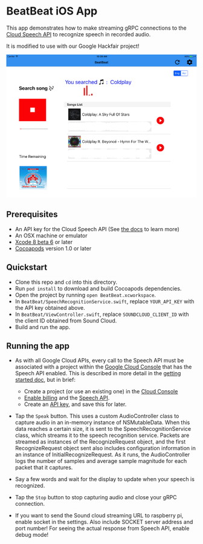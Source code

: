# BeatBeat iOS App

This app demonstrates how to make streaming gRPC connections to the [Cloud Speech API](https://cloud.google.com/speech/) to recognize speech in recorded audio.

It is modified to use with our Google Hackfair project! 

<img src="images/screenshot.png">

## Prerequisites
- An API key for the Cloud Speech API (See
  [the docs][getting-started] to learn more)
- An OSX machine or emulator
- [Xcode 8 beta 6][xcode] or later
- [Cocoapods][cocoapods] version 1.0 or later

## Quickstart
- Clone this repo and `cd` into this directory.
- Run `pod install` to download and build Cocoapods dependencies.
- Open the project by running `open BeatBeat.xcworkspace`.
- In `BeatBeat/SpeechRecognitionService.swift`, replace `YOUR_API_KEY` with the API key obtained above.
- In `BeatBeat/ViewController.swift`, replace `SOUNDCLOUD_CLIENT_ID` with the client ID obtained from Sound Cloud.
- Build and run the app.


## Running the app

- As with all Google Cloud APIs, every call to the Speech API must be associated
  with a project within the [Google Cloud Console][cloud-console] that has the
  Speech API enabled. This is described in more detail in the [getting started
  doc][getting-started], but in brief:
  - Create a project (or use an existing one) in the [Cloud
    Console][cloud-console]
  - [Enable billing][billing] and the [Speech API][enable-speech].
  - Create an [API key][api-key], and save this for later.


- Tap the `Speak` button. This uses a custom AudioController class to capture audio in an in-memory instance of NSMutableData. When this data reaches a certain size, it is sent to the SpeechRecognitionService class, which streams it to the speech recognition service. Packets are streamed as instances of the RecognizeRequest object, and the first RecognizeRequest object sent also includes configuration information in an instance of InitialRecognizeRequest. As it runs, the AudioController logs the number of samples and average sample magnitude for each packet that it captures.

- Say a few words and wait for the display to update when your speech is recognized.

- Tap the `Stop` button to stop capturing audio and close your gRPC connection.

- If you want to send the Sound cloud streaming URL to raspberry pi, enable socket in the settings. Also include 
SOCKET server address and port number! For seeing the actual response from Speech API, enable debug mode!

[vision-zip]: https://github.com/GoogleCloudPlatform/cloud-vision/archive/master.zip
[getting-started]: https://cloud.google.com/vision/docs/getting-started
[cloud-console]: https://console.cloud.google.com
[git]: https://git-scm.com/
[xcode]: https://developer.apple.com/xcode/
[billing]: https://console.cloud.google.com/billing?project=_
[enable-speech]: https://console.cloud.google.com/apis/api/speech.googleapis.com/overview?project=_
[api-key]: https://console.cloud.google.com/apis/credentials?project=_
[cocoapods]: https://cocoapods.org/
[gRPC Objective-C setup]: https://github.com/grpc/grpc/tree/master/src/objective-c

